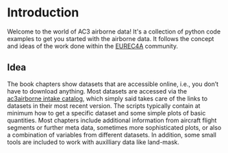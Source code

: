 # Introduction
Welcome to the world of AC3 airborne data! It's a collection of python code examples to get you started with the airborne data. It follows the concept and ideas of the work done within the [EUREC4A](https://eurec4a.pages.gwdg.de/how_to_eurec4a/intro.html) community.

## Idea
The book chapters show datasets that are accessible online, i.e., you don’t have to download anything. Most datasets are accessed via the [ac3airborne intake catalog](https://github.com/igmk/ac3airborne-intake), which simply said takes care of the links to datasets in their most recent version. The scripts typically contain at minimum how to get a specific dataset and some simple plots of basic quantities. Most chapters include additional information from aircraft flight segments or further meta data, sometimes more sophisticated plots, or also a combination of variables from different datasets. In addition, some small tools are included to work with auxilliary data like land-mask. 

